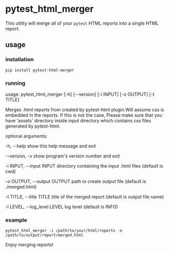 # pytest_html_merger

This utility will merge all of your `pytest` HTML reports into a single HTML report.

## usage

### installation
`pip install pytest-html-merger`

### running
usage: pytest_html_merger [-h] [--version] [-i INPUT] [-o OUTPUT] [-t TITLE]

Merges .html reports from created by pytest-html plugin.Will assume css is embedded in the reports. 
If this is not the case, Please make sure that you have 'assets' directory inside input directory 
which contains css files generated by pytest-html.

optional arguments:

  -h, --help            show this help message and exit

  --version, -v         show program's version number and exit

  -i INPUT, --input INPUT
                        directory containing the input .html files (default is cwd)

  -o OUTPUT, --output OUTPUT
                        path to create output file (default is ./merged.html)

  -t TITLE, --title TITLE
                        title of the merged report (default is output file name)

  -l LEVEL, --log_level LEVEL
                        log level (default is INFO)

### example
`pytest_html_merger -i /path/to/your/html/reports -o /path/to/output/report/merged.html`

Enjoy merging reports!
